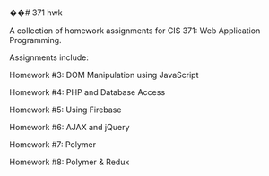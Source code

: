 ��# 371 hwk

A collection of homework assignments for CIS 371: Web Application Programming.

Assignments include:

Homework #3: DOM Manipulation using JavaScript

Homework #4: PHP and Database Access

Homework #5: Using Firebase

Homework #6: AJAX and jQuery

Homework #7: Polymer

Homework #8: Polymer & Redux
